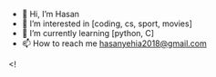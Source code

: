 - 👋 Hi, I’m Hasan
- 👀 I’m interested in [coding, cs, sport, movies]
- 🌱 I’m currently learning [python, C]
- 📫 How to reach me hasanyehia2018@gmail.com

<!
